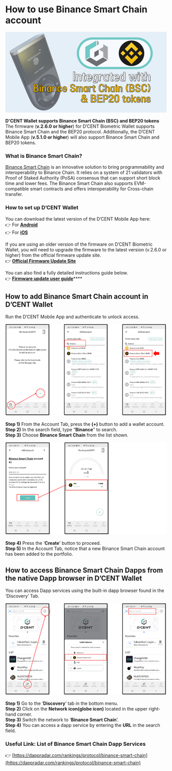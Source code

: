 # How to use Binance Smart Chain account

![](../../.gitbook/assets/bsc-main%20%281%29.png)

**D'CENT Wallet supports Binance Smart Chain \(BSC\) and BEP20 tokens**  
The firmware \(**v.2.6.0 or higher**\) for D’CENT Biometric Wallet supports Binance Smart Chain and the BEP20 protocol. Additionally, the D’CENT Mobile App \(**v.5.1.0 or higher**\) will also support Binance Smart Chain and BEP20 tokens.

### What is Binance Smart Chain?

[Binance Smart Chain](https://docs.binance.org/smart-chain/guides/bsc-intro.html) is an innovative solution to bring programmability and interoperability to Binance Chain. It relies on a system of 21 validators with Proof of Staked Authority \(PoSA\) consensus that can support short block time and lower fees. The Binance Smart Chain also supports EVM-compatible smart contracts and offers interoperability for Cross-chain transfer.

### How to set up D’CENT Wallet

You can download the latest version of the D’CENT Mobile App here:  
👉 For [**Android**](https://play.google.com/store/apps/details?id=com.kr.iotrust.dcent.wallet&utm_source=dcentwallet&utm_campaign=mobileapp)   
👉 For [**iOS**](https://apps.apple.com/kr/app/dcent-hardware-wallet/id1447206611)

If you are using an older version of the firmware on D’CENT Biometric Wallet, you will need to upgrade the firmware to the latest version \(v.2.6.0 or higher\) from the official firmware update site.  
👉 [**Official Firmware Update Site**](https://dcentwallet.com/support/FirmwareUpdate)

You can also find a fully detailed instructions guide below.  
👉 [**Firmware update user guide**](https://userguide.dcentwallet.com/biometric-wallet/firmware-update)\*\*\*\*

## How to add Binance Smart Chain account in D’CENT Wallet

Run the D’CENT Mobile App and authenticate to unlock access.

![](../../.gitbook/assets/1%20%287%29.png)

**Step 1\)** From the Account Tab, press the **\(+\)** button to add a wallet account.  
**Step 2\)** In the search field, type “**Binance**” to search.  
**Step 3\)** Choose **Binance Smart Chain** from the list shown. 

![](../../.gitbook/assets/2%20%286%29.png)

**Step 4\)** Press the ‘**Create**’ button to proceed.  
**Step 5\)** In the Account Tab, notice that a new Binance Smart Chain account has been added to the portfolio.

## How to access Binance Smart Chain Dapps from the native Dapp browser in D’CENT Wallet

You can access Dapp services using the built-in dapp browser found in the ‘Discovery’ Tab.

![](../../.gitbook/assets/3%20%285%29.png)

**Step 1\)** Go to the ‘**Discovery**’ tab in the bottom menu.  
**Step 2\)** Click on the **Network icon\(globe icon\)** located in the upper right-hand corner.  
**Step 3\)** Switch the network to ‘**Binance Smart Chain**’.  
**Step 4\)** You can access a dapp service by entering the **URL** in the search field.

### **Useful Link: List of Binance Smart Chain Dapp Services**

👉 [https://dappradar.com/rankings/protocol/binance-smart-chain](https://dappradar.com/rankings/protocol/binance-smart-chain)

